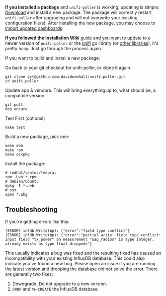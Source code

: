 **If you installed a package** and `unifi-poller` is working, updating is simple: [Download](https://github.com/davidnewhall/unifi-poller/releases) and install a new package. The package will correctly restart `unifi-poller` after upgrading and will not overwrite your existing configuration file(s). After installing the new package, you may choose to [import updated dashboards](Grafana-Dashboards).

**If you followed the [Installation Wiki](Installation)** guide and you want to update to a newer version of `unifi-poller` or the [unifi](https://github.com/golift/unifi) go library (or [other libraries](https://github.com/davidnewhall/unifi-poller/blob/master/Gopkg.lock)), it's pretty easy. Just go through the process again. 

If you want to build and install a new package:

Go back to your git checkout for unifi-poller, or clone it again.
```shell
git clone git@github.com:davidnewhall/unifi-poller.git
cd unifi-poller
```

Update app & vendors. This will bring everything up to, what should be, a compatible version.
```shell
git pull 
dep ensure
```

Test First (optional)
```shell
make test
```

Build a new package, pick one:
```shell
make deb
make rpm
make osxpkg
```

Install the package:
```
# redhat/centos/fedora:
rpm -Uvh *.rpm
# debian/ubuntu
dpkg -I *.deb
# osx
open *.pkg
```

## Troubleshooting

If you're getting errors like this: 
```
[ERROR] infdb.Write(bp): {"error":"field type conflict"}
[ERROR] infdb.Write(bp): {"error":"partial write: field type conflict: input field "tx_power" on measurement "uap_radios" is type integer, already exists as type float dropped="}
```

This usually indicates a bug was fixed and the resulting fixed has caused an incompatibility with your existing InfluxDB database. This could also indicate you've found a new bug. Please open an issue if you are running the latest version and dropping the database did not solve the error. There are generally two fixes: 
1. Downgrade. Do not upgrade to a new version. 
2. `DROP` and re-`CREATE` the InfluxDB database.